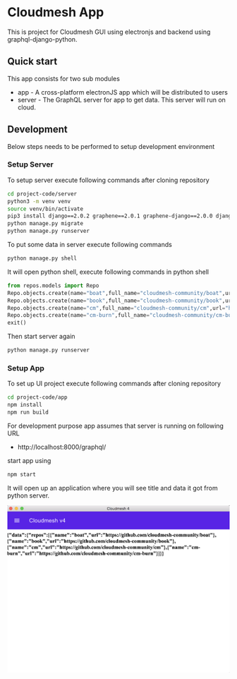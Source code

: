 # Cloudmesh App #

This is project for Cloudmesh GUI using electronjs and backend using graphql-django-python.

## Quick start

This app consists for two sub modules

* app - A cross-platform electronJS app which will be distributed to users
* server - The GraphQL server for app to get data. This server will run on cloud.

## Development

Below steps needs to be performed to setup development environment

### Setup Server

To setup server execute following commands after cloning repository

```bash
cd project-code/server
python3 -m venv venv
source venv/bin/activate
pip3 install django==2.0.2 graphene==2.0.1 graphene-django==2.0.0 django-filter==1.1.0 django-graphql-jwt==0.1.5
python manage.py migrate
python manage.py runserver
```

To put some data in server execute following commands

```bash
python manage.py shell
```

It will open python shell, execute following commands in python shell

```python
from repos.models import Repo
Repo.objects.create(name="boat",full_name="cloudmesh-community/boat",url="https://github.com/cloudmesh-community/boat",description="S.T.A.R. boat")
Repo.objects.create(name="book",full_name="cloudmesh-community/book",url="https://github.com/cloudmesh-community/book",description="Gregor von Laszewski")
Repo.objects.create(name="cm",full_name="cloudmesh-community/cm",url="https://github.com/cloudmesh-community/cm",description="Cloudmesh v4")
Repo.objects.create(name="cm-burn",full_name="cloudmesh-community/cm-burn",url="https://github.com/cloudmesh-community/cm-burn",description="Burns many SD cards so we can build a Raspberry PI cluster")
exit()
```

Then start server again

```bash
python manage.py runserver
```

### Setup App

To set up UI project execute following commands after cloning repository

```bash
cd project-code/app
npm install
npm run build
```

For development purpose app assumes that server is running on following URL

* http://localhost:8000/graphql/

start app using

```bash
npm start
```

It will open up an application where you will see title and data it got from python server.

<kbd>![](../project-paper/images/sample.png)</kbd>
